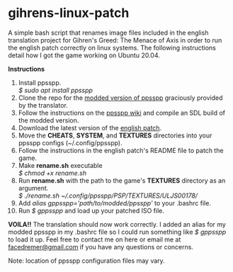 # gihrens-linux-patch
A simple bash script that renames image files included in the english translation project for Gihren's Greed: The Menace of Axis in order to run the english patch correctly on linux systems. The following instructions detail how I got the game working on Ubuntu 20.04.

<b>Instructions</b>
<br />
1. Install ppsspp.<br><i>$ sudo apt install ppsspp</i>
2. Clone the repo for the <a href="https://github.com/GihrensTranslator/ppsspp">modded version of ppsspp</a> graciously provided by the translator.
3. Follow the instructions on the <a href="https://github.com/hrydgard/ppsspp/wiki/Build-instructions">ppsspp wiki</a> and compile an SDL build of the modded version.
4. Download the latest version of the <a href="https://pastebin.com/3fLsrSit">english patch</a>.
5. Move the <b>CHEATS</b>, <b>SYSTEM</b>, and <b>TEXTURES</b> directories into your ppsspp configs (~/.config/ppsspp).
6. Follow the instructions in the english patch's README file to patch the game.
7. Make <b>rename.sh</b> executable<br><i>$ chmod +x rename.sh</i><br />
8. Run <b>rename.sh</b> with the path to the game's <b>TEXTURES</b> directory as an argument.<br><i>$ ./rename.sh ~/.config/ppsspp/PSP/TEXTURES/ULJS00178/</i><br />
9. Add <i>alias gppsspp='path/to/modded/ppsspp'</i> to your .bashrc file.
10. Run <i>$ gppsspp</i> and load up your patched ISO file.

<b>VOILA!!</b> The translation should now work correctly. I added an alias for my modded ppsspp in my .bashrc file so I could run something like <i>$ gppsspp</i> to load it up. Feel free to contact me on here or email me at facedremer@gmail.com if you have any questions or concerns.

Note: location of ppsspp configuration files may vary.
